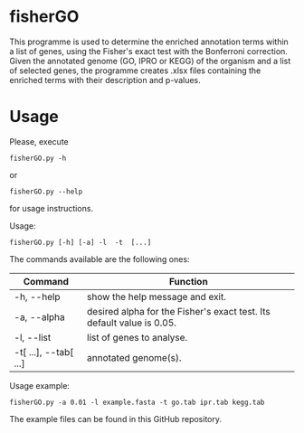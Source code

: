 # fisherGO

This programme is used to determine the enriched annotation terms within a list of genes, using the Fisher's exact test with the Bonferroni correction. Given the annotated genome (GO, IPRO or KEGG) of the organism and a list of selected genes, the programme creates .xlsx files containing the enriched terms with their description and p-values.


# Usage

Please, execute
``` 
fisherGO.py -h
```
or
```
fisherGO.py --help
```
for usage instructions.

Usage:
```
fisherGO.py [-h] [-a] -l  -t  [...]
```

The commands available are the following ones:

|        Command        |                                Function                               |
|-----------------------|-----------------------------------------------------------------------|
| -h, --help            | show the help message and exit.                                      |
| -a, --alpha           | desired alpha for the Fisher's exact test. Its default value is 0.05. |
| -l, --list            | list of genes to analyse.                                             |
| -t[ ...], --tab[ ...] | annotated genome(s).                                                  |

Usage example:
```
fisherGO.py -a 0.01 -l example.fasta -t go.tab ipr.tab kegg.tab
```
The example files can be found in this GitHub repository.

